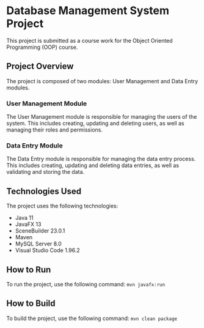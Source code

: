 # Database Management System Project

This project is submitted as a course work for the Object Oriented Programming (OOP) course.

## Project Overview

The project is composed of two modules: User Management and Data Entry modules.

### User Management Module

The User Management module is responsible for managing the users of the system. This includes creating, updating and deleting users, as well as managing their roles and permissions.

### Data Entry Module

The Data Entry module is responsible for managing the data entry process. This includes creating, updating and deleting data entries, as well as validating and storing the data.

## Technologies Used

The project uses the following technologies:

-   Java 11
-   JavaFX 13
-   SceneBuilder 23.0.1
-   Maven
-   MySQL Server 8.0
-   Visual Studio Code 1.96.2

## How to Run

To run the project, use the following command: `mvn javafx:run`

## How to Build

To build the project, use the following command: `mvn clean package`
